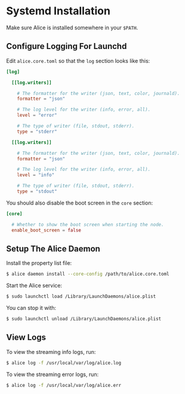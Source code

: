 # Systemd Installation

Make sure Alice is installed somewhere in your `$PATH`.

## Configure Logging For Launchd

Edit `alice.core.toml` so that the `log` section looks like this:

```toml
[log]

  [[log.writers]]

    # The formatter for the writer (json, text, color, journald).
    formatter = "json"

    # The log level for the writer (info, error, all).
    level = "error"

    # The type of writer (file, stdout, stderr).
    type = "stderr"

  [[log.writers]]

    # The formatter for the writer (json, text, color, journald).
    formatter = "json"

    # The log level for the writer (info, error, all).
    level = "info"

    # The type of writer (file, stdout, stderr).
    type = "stdout"
```

You should also disable the boot screen in the `core` section:

```toml
[core]

  # Whether to show the boot screen when starting the node.
  enable_boot_screen = false
```

## Setup The Alice Daemon

Install the property list file:

```bash
$ alice daemon install --core-config /path/to/alice.core.toml
```

Start the Alice service:

```bash
$ sudo launchctl load /Library/LaunchDaemons/alice.plist
```

You can stop it with:

```bash
$ sudo launchctl unload /Library/LaunchDaemons/alice.plist
```

## View Logs

To view the streaming info logs, run:

```bash
$ alice log -f /usr/local/var/log/alice.log 
```

To view the streaming error logs, run:

```bash
$ alice log -f /usr/local/var/log/alice.err 
```


